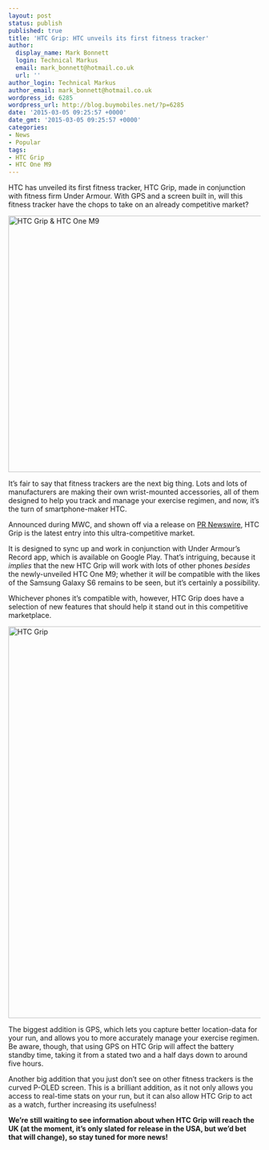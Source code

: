 ```yaml
---
layout: post
status: publish
published: true
title: 'HTC Grip: HTC unveils its first fitness tracker'
author:
  display_name: Mark Bonnett
  login: Technical Markus
  email: mark_bonnett@hotmail.co.uk
  url: ''
author_login: Technical Markus
author_email: mark_bonnett@hotmail.co.uk
wordpress_id: 6285
wordpress_url: http://blog.buymobiles.net/?p=6285
date: '2015-03-05 09:25:57 +0000'
date_gmt: '2015-03-05 09:25:57 +0000'
categories:
- News
- Popular
tags:
- HTC Grip
- HTC One M9
---
```

<p><span class="postStandFirst">HTC has unveiled its first fitness tracker, HTC Grip, made in conjunction with fitness firm Under Armour. With GPS and a screen built in, will this fitness tracker have the chops to take on an already competitive market?</span></p>
<p><span class="postStandFirst"><img class="alignnone size-full wp-image-6286" src="https://a1comms-blog-buymobiles.storage.googleapis.com/2015/03/11034448_10153685060238084_954474536225804857_o.jpg" alt="HTC Grip &amp; HTC One M9" width="1024" height="512" /></span></p>
<p>It&rsquo;s fair to say that fitness trackers are the next big thing. Lots and lots of manufacturers are making their own wrist-mounted accessories, all of them designed to help you track and manage your exercise regimen, and now, it&rsquo;s the turn of smartphone-maker HTC.</p>
<p>Announced during MWC, and shown off via a release on <a href="http://www.prnewswire.com/news-releases/htc-unveils-htc-grip-serious-performance-for-serious-athletes-300043253.html">PR Newswire</a>, HTC Grip is the latest entry into this ultra-competitive market.</p>
<p>It is designed to sync up and work in conjunction with Under Armour&rsquo;s Record app, which is available on Google Play. That&rsquo;s intriguing, because it <em>implies</em> that the new HTC Grip will work with lots of other phones <em>besides</em> the newly-unveiled HTC One M9; whether it <em>will</em> be compatible with the likes of the Samsung Galaxy S6 remains to be seen, but it&rsquo;s certainly a possibility.</p>
<p>Whichever phones it&rsquo;s compatible with, however, HTC Grip does have a selection of new features that should help it stand out in this competitive marketplace.</p>
<p><img class="alignnone size-large wp-image-6288" src="https://a1comms-blog-buymobiles.storage.googleapis.com/2015/03/10993107_10153684678168084_3927106565047055187_o-1024x835.jpg" alt="HTC Grip" width="960" height="782" /></p>
<p>The biggest addition is GPS, which lets you capture better location-data for your run, and allows you to more accurately manage your exercise regimen. Be aware, though, that using GPS on HTC Grip will affect the battery standby time, taking it from a stated two and a half days down to around five hours.</p>
<p>Another big addition that you just don&rsquo;t see on other fitness trackers is the curved P-OLED screen. This is a brilliant addition, as it not only allows you access to real-time stats on your run, but it can also allow HTC Grip to act as a watch, further increasing its usefulness!</p>
<p><strong>We&rsquo;re still waiting to see information about when HTC Grip will reach the UK (at the moment, it&rsquo;s only slated for release in the USA, but we&rsquo;d bet that will change), so stay tuned for more news! </strong></p>
